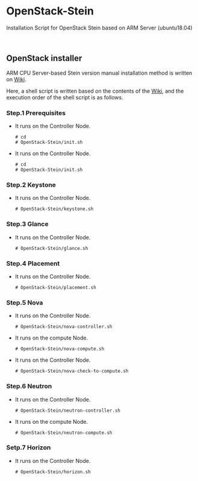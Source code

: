 # OpenStack-Stein
Installation Script for OpenStack Stein based on ARM Server (ubuntu18.04)


</br>
 
## OpenStack installer

ARM CPU Server-based Stein version manual installation method is written on [Wiki](https://github.com/shhan0226/Project-OpenStack/wiki).

Here, a shell script is written based on the contents of the [Wiki](https://github.com/shhan0226/Project-OpenStack/wiki), and the execution order of the shell script is as follows.

### Step.1 Prerequisites
- It runs on the Controller Node.
  ```
  # cd
  # OpenStack-Stein/init.sh
  ```

- It runs on the Controller Node.
  ```
  # cd 
  # OpenStack-Stein/init.sh
  ```

### Step.2 Keystone
- It runs on the Controller Node.
  ```
  # OpenStack-Stein/keystone.sh
  ```

### Step.3 Glance
- It runs on the Controller Node.
  ```
  # OpenStack-Stein/glance.sh
  ```

### Step.4 Placement
- It runs on the Controller Node.
  ```
  # OpenStack-Stein/placement.sh
  ```

### Step.5 Nova
- It runs on the Controller Node.
  ```
  # OpenStack-Stein/nova-controller.sh
  ```

- It runs on the compute Node.
  ```
  # OpenStack-Stein/nova-compute.sh
  ```

- It runs on the Controller Node.
  ```
  # OpenStack-Stein/nova-check-to-compute.sh
  ```

### Step.6 Neutron
- It runs on the Controller Node.
  ```
  # OpenStack-Stein/neutron-controller.sh
  ```

- It runs on the compute Node.
  ```
  # OpenStack-Stein/neutron-compute.sh
  ```

### Setp.7 Horizon
- It runs on the Controller Node.
  ```
  # OpenStack-Stein/horizon.sh
  ```

